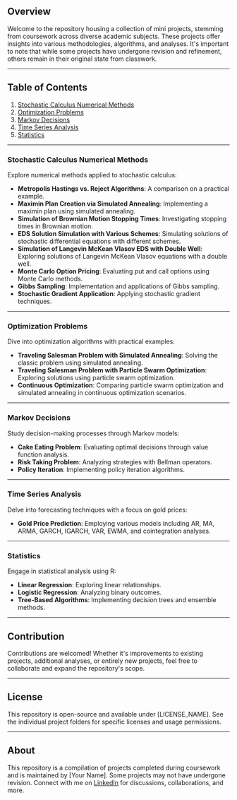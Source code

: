 ## Overview

Welcome to the repository housing a collection of mini projects, stemming from coursework across diverse academic subjects. These projects offer insights into various methodologies, algorithms, and analyses. It's important to note that while some projects have undergone revision and refinement, others remain in their original state from classwork. 

---

## Table of Contents

1. [Stochastic Calculus Numerical Methods](#stochastic-calculus-numerical-methods)
2. [Optimization Problems](#optimization-problems)
3. [Markov Decisions](#markov-decisions)
4. [Time Series Analysis](#time-series-analysis)
5. [Statistics](#statistics)

---

### Stochastic Calculus Numerical Methods

Explore numerical methods applied to stochastic calculus:

- **Metropolis Hastings vs. Reject Algorithms**: A comparison on a practical example.
- **Maximin Plan Creation via Simulated Annealing**: Implementing a maximin plan using simulated annealing.
- **Simulation of Brownian Motion Stopping Times**: Investigating stopping times in Brownian motion.
- **EDS Solution Simulation with Various Schemes**: Simulating solutions of stochastic differential equations with different schemes.
- **Simulation of Langevin McKean Vlasov EDS with Double Well**: Exploring solutions of Langevin McKean Vlasov equations with a double well.
- **Monte Carlo Option Pricing**: Evaluating put and call options using Monte Carlo methods.
- **Gibbs Sampling**: Implementation and applications of Gibbs sampling.
- **Stochastic Gradient Application**: Applying stochastic gradient techniques.

---

### Optimization Problems

Dive into optimization algorithms with practical examples:

- **Traveling Salesman Problem with Simulated Annealing**: Solving the classic problem using simulated annealing.
- **Traveling Salesman Problem with Particle Swarm Optimization**: Exploring solutions using particle swarm optimization.
- **Continuous Optimization**: Comparing particle swarm optimization and simulated annealing in continuous optimization scenarios.

---

### Markov Decisions

Study decision-making processes through Markov models:

- **Cake Eating Problem**: Evaluating optimal decisions through value function analysis.
- **Risk Taking Problem**: Analyzing strategies with Bellman operators.
- **Policy Iteration**: Implementing policy iteration algorithms.

---

### Time Series Analysis

Delve into forecasting techniques with a focus on gold prices:

- **Gold Price Prediction**: Employing various models including AR, MA, ARMA, GARCH, IGARCH, VAR, EWMA, and cointegration analyses.

---

### Statistics

Engage in statistical analysis using R:

- **Linear Regression**: Exploring linear relationships.
- **Logistic Regression**: Analyzing binary outcomes.
- **Tree-Based Algorithms**: Implementing decision trees and ensemble methods.

---

## Contribution

Contributions are welcomed! Whether it's improvements to existing projects, additional analyses, or entirely new projects, feel free to collaborate and expand the repository's scope.

---

## License

This repository is open-source and available under [LICENSE_NAME]. See the individual project folders for specific licenses and usage permissions.

---

## About

This repository is a compilation of projects completed during coursework and is maintained by [Your Name]. Some projects may not have undergone revision. Connect with me on [LinkedIn](https://linkedin.com/yourprofile) for discussions, collaborations, and more.


